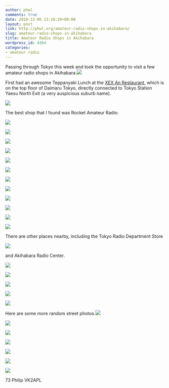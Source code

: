 ```yaml
---
author: phwl
comments: true
date: 2018-12-06 13:10:29+00:00
layout: post
link: http://phwl.org/amateur-radio-shops-in-akihabara/
slug: amateur-radio-shops-in-akihabara
title: Amateur Radio Shops in Akihabara
wordpress_id: 4264
categories:
- amateur radio
---
```


Passing through Tokyo this week and took the opportunity to visit a few amateur radio shops in Akihabara.[![](http://phwl.org/wp-content/uploads/2018/12/DSCF5835.jpg)](http://phwl.org/wp-content/uploads/2018/12/DSCF5835.jpg)<!-- more -->

First had an awesome Teppanyaki Lunch at the [XEX An Restaurant](http://www.xexgroup.jp/tokyo), which is on the top floor of Daimaru Tokyo, directly connected to Tokyo Station Yaesu North Exit (a very auspicious suburb name).

[![](http://phwl.org/wp-content/uploads/2018/12/DSCF5784.jpg)](http://phwl.org/wp-content/uploads/2018/12/DSCF5784.jpg)



The best shop that I found was Rocket Amateur Radio.



[![](http://phwl.org/wp-content/uploads/2018/12/IMG_9590.jpg)](http://phwl.org/wp-content/uploads/2018/12/IMG_9590.jpg)

[![](http://phwl.org/wp-content/uploads/2018/12/IMG_9584.jpg)](http://phwl.org/wp-content/uploads/2018/12/IMG_9584.jpg)

[![](http://phwl.org/wp-content/uploads/2018/12/IMG_9574.jpg)](http://phwl.org/wp-content/uploads/2018/12/IMG_9574.jpg)

[![](http://phwl.org/wp-content/uploads/2018/12/IMG_9577.jpg)](http://phwl.org/wp-content/uploads/2018/12/IMG_9577.jpg)

[![](http://phwl.org/wp-content/uploads/2018/12/IMG_9578.jpg)](http://phwl.org/wp-content/uploads/2018/12/IMG_9578.jpg)

[![](http://phwl.org/wp-content/uploads/2018/12/IMG_9579.jpg)](http://phwl.org/wp-content/uploads/2018/12/IMG_9579.jpg)

[![](http://phwl.org/wp-content/uploads/2018/12/IMG_9588.jpg)](http://phwl.org/wp-content/uploads/2018/12/IMG_9588.jpg)

[![](http://phwl.org/wp-content/uploads/2018/12/IMG_9586.jpg)](http://phwl.org/wp-content/uploads/2018/12/IMG_9586.jpg)

[![](http://phwl.org/wp-content/uploads/2018/12/IMG_9587.jpg)](http://phwl.org/wp-content/uploads/2018/12/IMG_9587.jpg)

[![](http://phwl.org/wp-content/uploads/2018/12/IMG_9573.jpg)](http://phwl.org/wp-content/uploads/2018/12/IMG_9573.jpg)

[![](http://phwl.org/wp-content/uploads/2018/12/IMG_9582.jpg)](http://phwl.org/wp-content/uploads/2018/12/IMG_9582.jpg)

[![](http://phwl.org/wp-content/uploads/2018/12/DSCF5829.jpg)](http://phwl.org/wp-content/uploads/2018/12/DSCF5829.jpg)

There are other places nearby, including the Tokyo Radio Department Store



[![](http://phwl.org/wp-content/uploads/2018/12/IMG_9599.jpg)](http://phwl.org/wp-content/uploads/2018/12/IMG_9599.jpg)

and Akihabara Radio Center.



[![](http://phwl.org/wp-content/uploads/2018/12/DSCF5810.jpg)](http://phwl.org/wp-content/uploads/2018/12/DSCF5810.jpg)

[![](http://phwl.org/wp-content/uploads/2018/12/DSCF5811.jpg)](http://phwl.org/wp-content/uploads/2018/12/DSCF5811.jpg)

[![](http://phwl.org/wp-content/uploads/2018/12/DSCF5808.jpg)](http://phwl.org/wp-content/uploads/2018/12/DSCF5808.jpg)

[![](http://phwl.org/wp-content/uploads/2018/12/IMG_9580.jpg)](http://phwl.org/wp-content/uploads/2018/12/IMG_9580.jpg)

[![](http://phwl.org/wp-content/uploads/2018/12/IMG_9581.jpg)](http://phwl.org/wp-content/uploads/2018/12/IMG_9581.jpg)

Here are some more random street photos.[![](http://phwl.org/wp-content/uploads/2018/12/DSCF5795.jpg)](http://phwl.org/wp-content/uploads/2018/12/DSCF5795.jpg)

[![](http://phwl.org/wp-content/uploads/2018/12/DSCF5814.jpg)](http://phwl.org/wp-content/uploads/2018/12/DSCF5814.jpg)

[![](http://phwl.org/wp-content/uploads/2018/12/DSCF5834.jpg)](http://phwl.org/wp-content/uploads/2018/12/DSCF5834.jpg)

[![](http://phwl.org/wp-content/uploads/2018/12/DSCF5815.jpg)](http://phwl.org/wp-content/uploads/2018/12/DSCF5815.jpg)

[![](http://phwl.org/wp-content/uploads/2018/12/DSCF5805.jpg)](http://phwl.org/wp-content/uploads/2018/12/DSCF5805.jpg)

[![](http://phwl.org/wp-content/uploads/2018/12/DSCF5843.jpg)](http://phwl.org/wp-content/uploads/2018/12/DSCF5843.jpg)

[![](http://phwl.org/wp-content/uploads/2018/12/DSCF5770.jpg)](http://phwl.org/wp-content/uploads/2018/12/DSCF5770.jpg)

73 Philip VK2APL
